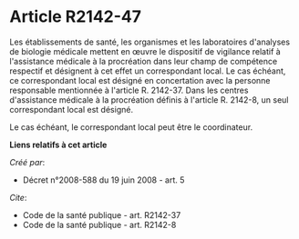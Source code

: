 # Article R2142-47

Les établissements de santé, les organismes et les laboratoires d'analyses de biologie médicale mettent en œuvre le
dispositif de vigilance relatif à l'assistance médicale à la procréation dans leur champ de compétence respectif et désignent
à cet effet un correspondant local. Le cas échéant, ce correspondant local est désigné en concertation avec la personne
responsable mentionnée à l'article R. 2142-37. Dans les centres d'assistance médicale à la procréation définis à l'article R.
2142-8, un seul correspondant local est désigné. 

Le cas échéant, le correspondant local peut être le coordinateur.

**Liens relatifs à cet article**

_Créé par_:

  - Décret n°2008-588 du 19 juin 2008 - art. 5

_Cite_:

  - Code de la santé publique - art. R2142-37
  - Code de la santé publique - art. R2142-8
